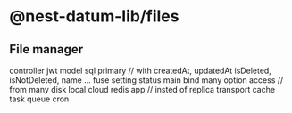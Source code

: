 # @nest-datum-lib/files
## File manager

controller
jwt
model
	sql
		primary  // with createdAt, updatedAt isDeleted, isNotDeleted, name ...
			fuse
				setting
				status
				main
				bind
				many
					option
					access // from many
	disk
		local
		cloud
	redis
		app // insted of replica
			transport
		cache
	task
		queue
		cron
